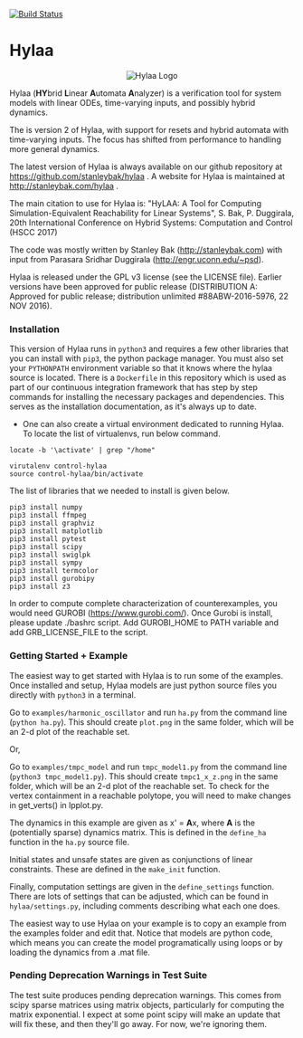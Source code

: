 [![Build Status](https://travis-ci.org/stanleybak/hylaa.svg?branch=master)](https://travis-ci.org/stanleybak/hylaa)

# Hylaa #

<p align="center"> <img src="hylaa_logo_small.png" alt="Hylaa Logo"/> </p>

Hylaa (**HY**brid **L**inear **A**utomata **A**nalyzer) is a verification tool for system models with linear ODEs, time-varying inputs, and possibly hybrid dynamics. 

The is version 2 of Hylaa, with support for resets and hybrid automata with time-varying inputs. The focus has shifted from performance to handling more general dynamics.

The latest version of Hylaa is always available on our github repository at https://github.com/stanleybak/hylaa . A website for Hylaa is maintained at http://stanleybak.com/hylaa .

The main citation to use for Hylaa is: "HyLAA: A Tool for Computing Simulation-Equivalent Reachability for Linear Systems", S. Bak, P. Duggirala, 20th International Conference on Hybrid Systems: Computation and Control (HSCC 2017)

The code was mostly written by Stanley Bak (http://stanleybak.com) with input from Parasara Sridhar Duggirala (http://engr.uconn.edu/~psd).

Hylaa is released under the GPL v3 license (see the LICENSE file). Earlier versions have been approved for public release (DISTRIBUTION A: Approved for public release; distribution unlimited #88ABW-2016-5976, 22 NOV 2016).

### Installation ###

This version of Hylaa runs in `python3` and requires a few other libraries that you can install with `pip3`, the python package manager. You must also set your `PYTHONPATH` environment variable so that it knows where the hylaa source is located. There is a `Dockerfile` in this repository which is used as part of our continuous integration framework that has step by step commands for installing the necessary packages and dependencies. This serves as the installation documentation, as it's always up to date.

* One can also create a virtual environment dedicated to running Hylaa.  To locate the list of virtualenvs, run below command.

```commandline
locate -b '\activate' | grep "/home"
```
```
virutalenv control-hylaa
source control-hylaa/bin/activate
```

The list of libraries that we needed to install is given below.

```
pip3 install numpy
pip3 install ffmpeg
pip3 install graphviz
pip3 install matplotlib
pip3 install pytest
pip3 install scipy
pip3 install swiglpk
pip3 install sympy
pip3 install termcolor
pip3 install gurobipy
pip3 install z3
```

In order to compute complete characterization of counterexamples, you would need GUROBI (https://www.gurobi.com/). Once Gurobi is install,
please update ./bashrc script. Add GUROBI_HOME to PATH variable and add GRB_LICENSE_FILE to the script. 

### Getting Started + Example ###

The easiest way to get started with Hylaa is to run some of the examples. Once installed and setup, Hylaa models are just python source files you directly with `python3` in a terminal.

Go to `examples/harmonic_oscillator` and run `ha.py` from the command line (`python ha.py`). This should create `plot.png` in the same folder, which will be an 2-d plot of the reachable set.

Or,

Go to `examples/tmpc_model` and run `tmpc_model1.py` from the command line (`python3 tmpc_model1.py`). This should create `tmpc1_x_z.png` in the same folder, which will be an 2-d plot of the reachable set.  To check for the vertex containment in a reachable polytope, you will need to make changes in get_verts() in lpplot.py.

The dynamics in this example are given as x' = **A**x, where **A** is the (potentially sparse) dynamics matrix. This is defined in the `define_ha` function in the `ha.py` source file.

Initial states and unsafe states are given as conjunctions of linear constraints. These are defined in the `make_init` function.

Finally, computation settings are given in the `define_settings` function. There are lots of settings that can be adjusted, which can be found in `hylaa/settings.py`, including comments describing what each one does.

The easiest way to use Hylaa on your example is to copy an example from the examples folder and edit that. Notice that models are python code, which means you can 
create the model programatically using loops or by loading the dynamics from a .mat file.

### Pending Deprecation Warnings in Test Suite ###

The test suite produces pending deprecation warnings. This comes from scipy sparse matrices using matrix objects, particularly for computing the matrix exponential. I expect at some point scipy will make an update that will fix these, and then they'll go away. For now, we're ignoring them.

